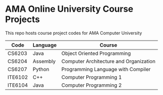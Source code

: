 # AMA Online University Course Projects

This repo hosts course project codes for AMA Computer University

| Code    | Language | Course                                 |
|---------|----------|----------------------------------------|
| CS6203  | Java     | Object Oriented Programming            |
| CS6204  | Assembly | Computer Architecture and Organization |
| CS6207  | Python   | Programming Language with Compiler     |
| ITE6102 | C++      | Computer Programming 1                 |
| ITE6104 | Java     | Computer Programming 2                 |